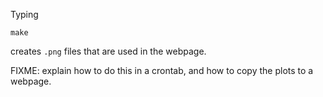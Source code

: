 Typing

    make

creates `.png` files that are used in the webpage.

FIXME: explain how to do this in a crontab, and how to copy the plots to a webpage.
